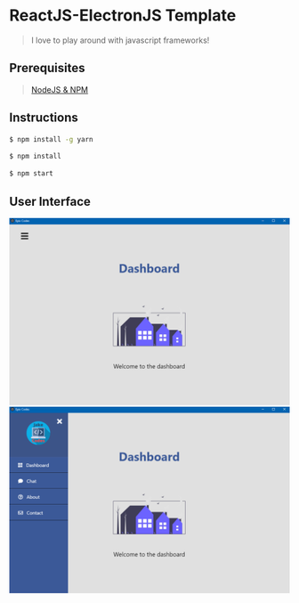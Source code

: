 # ReactJS-ElectronJS Template

> I love to play around with javascript frameworks!

## Prerequisites

> <a target="_blank" href="https://nodejs.org/en/">NodeJS & NPM</a>

## Instructions

```sh
$ npm install -g yarn
```

```sh
$ npm install
```

```sh
$ npm start
```

## User Interface

<img src="ReadMe Dependencies/img/MenuClosed.PNG/">
<img src="ReadMe Dependencies/img/MenuOpen.PNG"?
